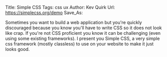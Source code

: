 Title: Simple CSS
Tags: css ux
Author: Kev Quirk
Url: https://simplecss.org/demo
Save_As:

Sometimes you want to build a web application but you're quickly discouraged because you know you'll have to write CSS so it does not look like crap.
If you're not CSS proficient you know it can be challenging (even using some existing frameworks).
I present you Simple CSS, a very simple css framework (mostly classless) to use on your website to make it just looks good.
